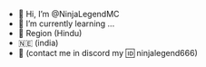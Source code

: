 - 👋 Hi, I’m @NinjaLegendMC
- 🌱 I’m currently learning ...
-  🚩 Region (Hindu)
-  🇳🇪 (india)
-  📱 (contact me in discord my 🆔 ninjalegend666)
<!---
NinjaLegendmc/NinjaLegendmc is a ✨ special ✨ repository because its `README.md` (this file) appears on your GitHub profile.
You can click the Preview link to take a look at your changes.
--->
